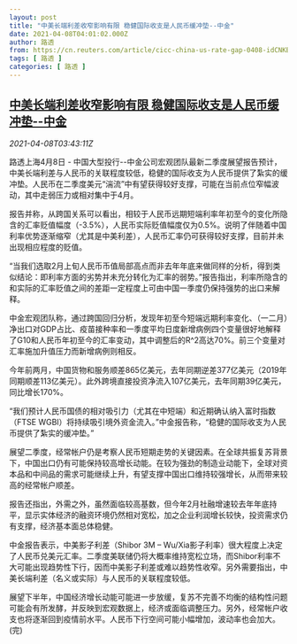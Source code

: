 ```yaml
---
layout: post
title: "中美长端利差收窄影响有限 稳健国际收支是人民币缓冲垫--中金"
date: 2021-04-08T04:01:02.000Z
author: 路透
from: https://cn.reuters.com/article/cicc-china-us-rate-gap-0408-idCNKBS2BV0C1
tags: [ 路透 ]
categories: [ 路透 ]
---
```

<!--1617854462000-->
[中美长端利差收窄影响有限 稳健国际收支是人民币缓冲垫--中金](https://cn.reuters.com/article/cicc-china-us-rate-gap-0408-idCNKBS2BV0C1)
------

<div>
<div><i>2021-04-08T03:43:11Z</i></div><p>路透上海4月8日 - 中国大型投行--中金公司宏观团队最新二季度展望报告预计，中美长端利差与人民币的关联程度较低，稳健的国际收支为人民币提供了紮实的缓冲垫。人民币在二季度美元“湍流”中有望获得较好支撑，可能在当前点位窄幅波动，其中走弱压力或相对集中于4月。</p><p>报告并称，从跨国关系可以看出，相较于人民币远期短端利率年初至今的变化所隐含的汇率贬值幅度（-3.5%），人民币实际贬值幅度仅为0.5%。说明了伴随着中国利率优势逐渐缩窄（尤其是中美利差），人民币汇率仍可获得较好支撑，目前并未出现相应程度的贬值。</p><p>“当我们选取2月上旬人民币币值局部高点而非去年年底来做同样的分析，得到类似结论：即利率方面的劣势并未充分转化为汇率的弱势。”报告指出，利率所隐含的和实际的汇率贬值之间的差距一定程度上可由中国一季度仍保持强势的出口来解释。</p><p>中金宏观团队称，通过跨国回归分析，发现年初至今短端远期利率变化、（一二月）净出口对GDP占比、疫苗接种率和一季度平均日度新增病例四个变量很好地解释了G10和人民币年初至今的汇率变动，其中调整后的R^2高达70%。前三个变量对汇率施加升值压力而新增病例则相反。</p><p>今年前两月，中国货物和服务顺差865亿美元，去年同期逆差377亿美元（2019年同期顺差113亿美元）。此外跨境直接投资净流入107亿美元，去年同期39亿美元，同比增长170%。</p><p>“我们预计人民币国债的相对吸引力（尤其在中短端）和近期确认纳入富时指数（FTSE WGBI）将持续吸引境外资金流入。”中金报告称，“稳健的国际收支为人民币提供了紮实的缓冲垫。”</p><p>展望二季度，经常帐户仍是考察人民币短期走势的关键因素。在全球共振复苏背景下，中国出口仍有可能保持较高增长动能。在较为强劲的制造业动能下，全球对资本品和中间品的需求可能继续上升，有望支撑中国出口维持较强增长，从而带来较高的经常帐户顺差。</p><p>报告还指出，外需之外，虽然面临较高基数，但今年2月社融增速较去年年底持平，显示实体经济的融资环境仍然相对宽松，加之企业利润增长较快，投资需求仍有支撑，经济基本面总体稳健。</p><p>中金报告表示，中美影子利差（Shibor 3M – Wu/Xia影子利率）很大程度上决定了人民币兑美元汇率。二季度美联储仍将大概率维持宽松立场，而Shibor利率不大可能出现趋势性下行，因而中美影子利差或难以趋势性收窄。另外需要指出，中美长端利差（名义或实际）与人民币的关联程度较低。</p><p>展望下半年，中国经济增长动能可能进一步放缓，复苏不完善不均衡的结构性问题可能会有所发酵，并反映到宏观数据上，经济或面临调整压力。另外，经常帐户收支也将逐渐回到疫情前水平。人民币下行空间可能小幅增加，波动率也会加大。(完)</p>
</div>
